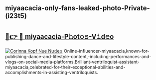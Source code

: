 ## miyaacacia-only-fans​-leaked-photo​-Private-(i23t5)


# <h2><a href="https://mediaupload.pro?title=miyaacacia&ref=git">🔗👉 🔴 miyaacacia-P𝚑ot𝚘𝚜-V𝚒d𝚎o</a></h2>

[![Corinna Kopf Nue Nu𝚍e𝚜](https://i.imgur.com/0qMVB7G.gif)](https://mediaupload.pro?title=miyaacacia&ref=git)
Online-influencer-miyaacacia,known-for-publishing-dance-and-lifestyle-content,-including-performances-and-vlogs-on-social-media-platforms.Brilliant-ventriloquist-assistant-miyaacacia,celebrated-for-their-exceptional-abilities-and-accomplishments-in-assisting-ventriloquists.  